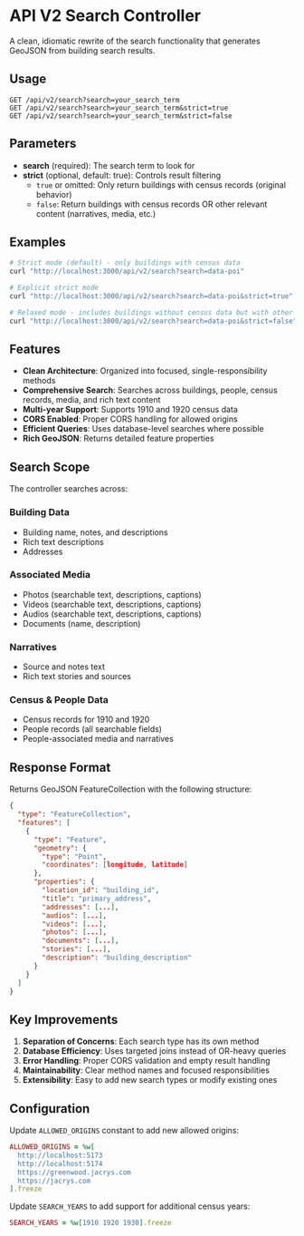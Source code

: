 # API V2 Search Controller

A clean, idiomatic rewrite of the search functionality that generates GeoJSON from building search results.

## Usage

```
GET /api/v2/search?search=your_search_term
GET /api/v2/search?search=your_search_term&strict=true
GET /api/v2/search?search=your_search_term&strict=false
```

## Parameters

- **search** (required): The search term to look for
- **strict** (optional, default: true): Controls result filtering
  - `true` or omitted: Only return buildings with census records (original behavior)
  - `false`: Return buildings with census records OR other relevant content (narratives, media, etc.)

## Examples

```bash
# Strict mode (default) - only buildings with census data
curl "http://localhost:3000/api/v2/search?search=data-poi"

# Explicit strict mode
curl "http://localhost:3000/api/v2/search?search=data-poi&strict=true"

# Relaxed mode - includes buildings without census data but with other content
curl "http://localhost:3000/api/v2/search?search=data-poi&strict=false"
```

## Features

- **Clean Architecture**: Organized into focused, single-responsibility methods
- **Comprehensive Search**: Searches across buildings, people, census records, media, and rich text content
- **Multi-year Support**: Supports 1910 and 1920 census data
- **CORS Enabled**: Proper CORS handling for allowed origins
- **Efficient Queries**: Uses database-level searches where possible
- **Rich GeoJSON**: Returns detailed feature properties

## Search Scope

The controller searches across:

### Building Data
- Building name, notes, and descriptions
- Rich text descriptions
- Addresses

### Associated Media
- Photos (searchable text, descriptions, captions)
- Videos (searchable text, descriptions, captions) 
- Audios (searchable text, descriptions, captions)
- Documents (name, description)

### Narratives
- Source and notes text
- Rich text stories and sources

### Census & People Data
- Census records for 1910 and 1920
- People records (all searchable fields)
- People-associated media and narratives

## Response Format

Returns GeoJSON FeatureCollection with the following structure:

```json
{
  "type": "FeatureCollection",
  "features": [
    {
      "type": "Feature",
      "geometry": {
        "type": "Point",
        "coordinates": [longitude, latitude]
      },
      "properties": {
        "location_id": "building_id",
        "title": "primary_address",
        "addresses": [...],
        "audios": [...],
        "videos": [...],
        "photos": [...],
        "documents": [...],
        "stories": [...],
        "description": "building_description"
      }
    }
  ]
}
```

## Key Improvements

1. **Separation of Concerns**: Each search type has its own method
2. **Database Efficiency**: Uses targeted joins instead of OR-heavy queries
3. **Error Handling**: Proper CORS validation and empty result handling
4. **Maintainability**: Clear method names and focused responsibilities
5. **Extensibility**: Easy to add new search types or modify existing ones

## Configuration

Update `ALLOWED_ORIGINS` constant to add new allowed origins:

```ruby
ALLOWED_ORIGINS = %w[
  http://localhost:5173 
  http://localhost:5174 
  https://greenwood.jacrys.com 
  https://jacrys.com
].freeze
```

Update `SEARCH_YEARS` to add support for additional census years:

```ruby
SEARCH_YEARS = %w[1910 1920 1930].freeze
```
